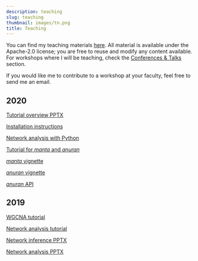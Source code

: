 ```yaml
---
description: teaching
slug: teaching
thumbnail: images/tn.png
title: Teaching
---
```


You can find my teaching materials <a href="https://ramellose.github.io/networktutorials/">here</a>. 
All material is available under the Apache-2.0 license; you are free to reuse and modify any content available. 
For workshops where I will be teaching, check the [Conferences & Talks](https://rutjers.science/talks/) section.

If you would like me to contribute to a workshop at your faculty, feel free to send me an email.

## 2020

[Tutorial overview PPTX](https://github.com/ramellose/networktutorials/raw/master/Workshop%20network%20analysis%202020/Workshop%20overview.pptx)

[Installation instructions](https://ramellose.github.io/networktutorials/installation.html)

[Network analysis with Python](https://ramellose.github.io/networktutorials/python_networks.html)

[Tutorial for _manta_ and _anuran_](https://ramellose.github.io/networktutorials/workshop_demo.html)

[_manta_ vignette](https://ramellose.github.io/manta/demo_manta.html)

[_anuran_ vignette](https://ramellose.github.io/anuran/demo_anuran.html)

[_anuran_ API](https://ramellose.github.io/anuran/demo_API.html)

## 2019

[WGCNA tutorial](https://ramellose.github.io/networktutorials/wgcna.html)

[Network analysis tutorial](https://ramellose.github.io/networktutorials/workshop_MDA.html)

[Network inference PPTX](https://github.com/ramellose/networktutorials/raw/master/Workshop%20network%20analysis%202019/Network%20inference.pptx)

[Network analysis PPTX](https://github.com/ramellose/networktutorials/raw/master/Workshop%20network%20analysis%202019/Network%20analysis.pptx)
